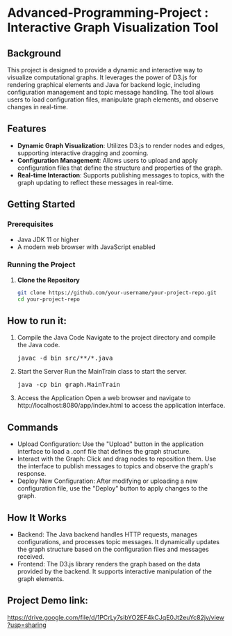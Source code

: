 # Advanced-Programming-Project : Interactive Graph Visualization Tool

## Background
This project is designed to provide a dynamic and interactive way to visualize computational graphs. It leverages the power of D3.js for rendering graphical elements and Java for backend logic, including configuration management and topic message handling. The tool allows users to load configuration files, manipulate graph elements, and observe changes in real-time.

## Features
- **Dynamic Graph Visualization**: Utilizes D3.js to render nodes and edges, supporting interactive dragging and zooming.
- **Configuration Management**: Allows users to upload and apply configuration files that define the structure and properties of the graph.
- **Real-time Interaction**: Supports publishing messages to topics, with the graph updating to reflect these messages in real-time.

## Getting Started

### Prerequisites
- Java JDK 11 or higher
- A modern web browser with JavaScript enabled

### Running the Project

1. **Clone the Repository**
   ```bash
   git clone https://github.com/your-username/your-project-repo.git
   cd your-project-repo


## How to run it:
1. Compile the Java Code Navigate to the project directory and compile the Java code.
   <pre>javac -d bin src/**/*.java </pre>
2. Start the Server Run the MainTrain class to start the server.
   <pre>java -cp bin graph.MainTrain </pre>
3. Access the Application Open a web browser and navigate to http://localhost:8080/app/index.html to access the application interface.

## Commands
- Upload Configuration: Use the "Upload" button in the application interface to load a .conf file that defines the graph structure.
- Interact with the Graph: Click and drag nodes to reposition them. Use the interface to publish messages to topics and observe the graph's response.
- Deploy New Configuration: After modifying or uploading a new configuration file, use the "Deploy" button to apply changes to the graph.

## How It Works
- Backend: The Java backend handles HTTP requests, manages configurations, and processes topic messages. It dynamically updates the graph structure based on the configuration files and messages received.
- Frontend: The D3.js library renders the graph based on the data provided by the backend. It supports interactive manipulation of the graph elements.

## Project Demo link:
https://drive.google.com/file/d/1PCrLy7sibYO2EF4kCJqE0Jt2euYc82jv/view?usp=sharing
